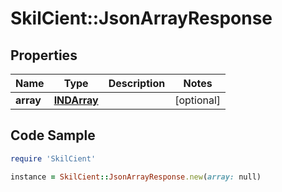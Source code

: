 # SkilCient::JsonArrayResponse

## Properties

Name | Type | Description | Notes
------------ | ------------- | ------------- | -------------
**array** | [**INDArray**](INDArray.md) |  | [optional] 

## Code Sample

```ruby
require 'SkilCient'

instance = SkilCient::JsonArrayResponse.new(array: null)
```


